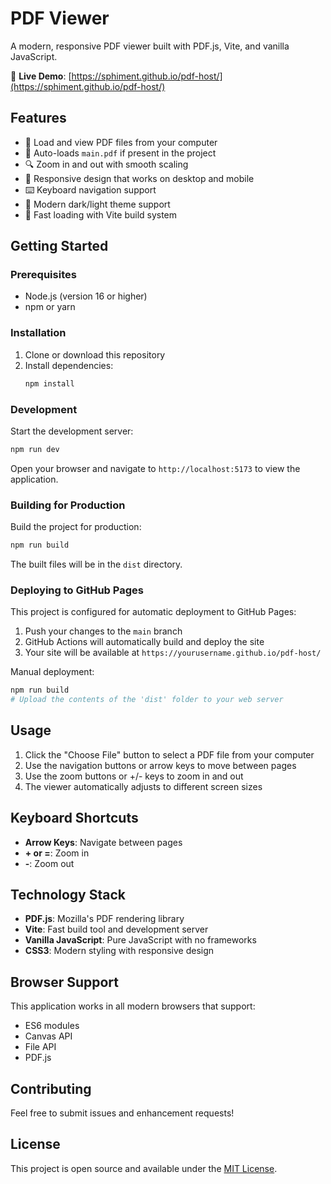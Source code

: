 # PDF Viewer

A modern, responsive PDF viewer built with PDF.js, Vite, and vanilla JavaScript.

🔗 **Live Demo**: [https://sphiment.github.io/pdf-host/](https://sphiment.github.io/pdf-host/)

## Features

- 📄 Load and view PDF files from your computer
- 📄 Auto-loads `main.pdf` if present in the project
- 🔍 Zoom in and out with smooth scaling
- 📱 Responsive design that works on desktop and mobile
- ⌨️ Keyboard navigation support
- 🎨 Modern dark/light theme support
- 🚀 Fast loading with Vite build system

## Getting Started

### Prerequisites

- Node.js (version 16 or higher)
- npm or yarn

### Installation

1. Clone or download this repository
2. Install dependencies:
   ```bash
   npm install
   ```

### Development

Start the development server:
```bash
npm run dev
```

Open your browser and navigate to `http://localhost:5173` to view the application.

### Building for Production

Build the project for production:
```bash
npm run build
```

The built files will be in the `dist` directory.

### Deploying to GitHub Pages

This project is configured for automatic deployment to GitHub Pages:

1. Push your changes to the `main` branch
2. GitHub Actions will automatically build and deploy the site
3. Your site will be available at `https://yourusername.github.io/pdf-host/`

Manual deployment:
```bash
npm run build
# Upload the contents of the 'dist' folder to your web server
```

## Usage

1. Click the "Choose File" button to select a PDF file from your computer
2. Use the navigation buttons or arrow keys to move between pages
3. Use the zoom buttons or +/- keys to zoom in and out
4. The viewer automatically adjusts to different screen sizes

## Keyboard Shortcuts

- **Arrow Keys**: Navigate between pages
- **+ or =**: Zoom in
- **-**: Zoom out

## Technology Stack

- **PDF.js**: Mozilla's PDF rendering library
- **Vite**: Fast build tool and development server
- **Vanilla JavaScript**: Pure JavaScript with no frameworks
- **CSS3**: Modern styling with responsive design

## Browser Support

This application works in all modern browsers that support:
- ES6 modules
- Canvas API
- File API
- PDF.js

## Contributing

Feel free to submit issues and enhancement requests!

## License

This project is open source and available under the [MIT License](LICENSE).
